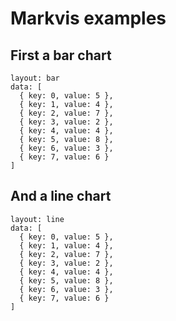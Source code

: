 # Markvis examples

## First a bar chart

```vis
layout: bar
data: [
  { key: 0, value: 5 },
  { key: 1, value: 4 },
  { key: 2, value: 7 },
  { key: 3, value: 2 },
  { key: 4, value: 4 },
  { key: 5, value: 8 },
  { key: 6, value: 3 },
  { key: 7, value: 6 }
]
```

## And a line chart
```vis
layout: line
data: [
  { key: 0, value: 5 },
  { key: 1, value: 4 },
  { key: 2, value: 7 },
  { key: 3, value: 2 },
  { key: 4, value: 4 },
  { key: 5, value: 8 },
  { key: 6, value: 3 },
  { key: 7, value: 6 }
]
```